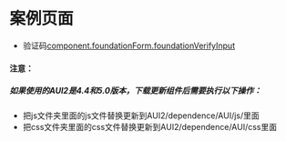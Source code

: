 # 案例页面 
 - 验证码[component.foundationForm.foundationVerifyInput](https://pc.awebide.com/#/verifyInput/Demo/Foundation/verifyInput?title=%E9%AA%8C%E8%AF%81%E7%A0%81%E8%BE%93%E5%85%A5%E6%A1%86&pageId=verifyInput)
 
#### 注意：
##### 如果使用的AUI2是4.4和5.0版本，下载更新组件后需要执行以下操作：
- 把js文件夹里面的js文件替换更新到AUI2/dependence/AUI/js/里面
- 把css文件夹里面的css文件替换更新到AUI2/dependence/AUI/css里面